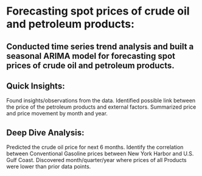 # Forecasting spot prices of crude oil and petroleum products:

## Conducted time series trend analysis and built a seasonal ARIMA model for forecasting spot prices of crude oil and petroleum products.

## Quick Insights:
Found insights/observations from the data.
Identified  possible link between the price of the petroleum products and external factors. 
Summarized price and price movement by month and year.

## Deep Dive Analysis:
Predicted the crude oil price for next 6 months.
Identify the correlation between Conventional Gasoline prices between New York Harbor and U.S. Gulf Coast.
Discovered month/quarter/year where prices of all Products were lower than prior data points.
